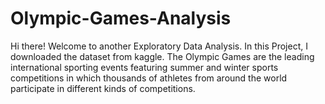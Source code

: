 # Olympic-Games-Analysis
Hi there! Welcome to another Exploratory Data Analysis. In this Project, I downloaded the dataset from kaggle. The Olympic Games are the leading international sporting events featuring summer and winter sports competitions in which thousands of athletes from around the world participate in different kinds of competitions.

